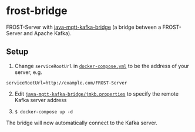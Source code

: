 # frost-bridge

FROST-Server with [java-mqtt-kafka-bridge](https://github.com/SmartAQnet/java-mqtt-kafka-bridge) (a bridge between a FROST-Server and Apache Kafka).

## Setup

1. Change `serviceRootUrl` in [`docker-compose.yml`](https://github.com/apm1467/frost-bridge/blob/master/docker-compose.yml) to be the address of your server, e.g.
```
serviceRootUrl=http://example.com/FROST-Server 
```

2. Edit [`java-mqtt-kafka-bridge/jmkb.properties`](https://github.com/apm1467/frost-bridge/blob/master/java-mqtt-kafka-bridge/jmkb.properties) to specify the remote Kafka server address

3. `$ docker-compose up -d` 

The bridge will now automatically connect to the Kafka server.
